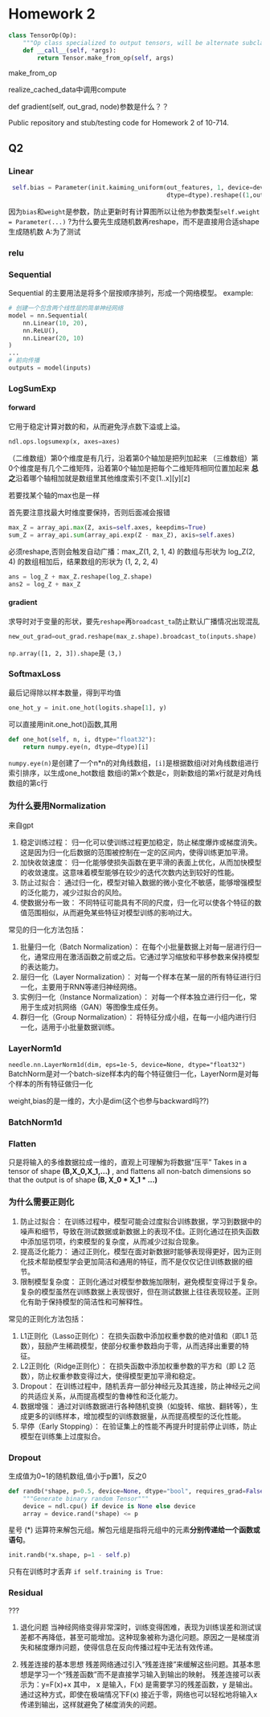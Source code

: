 # Homework 2

```python
class TensorOp(Op):
    """Op class specialized to output tensors, will be alternate subclasses for other structures"""
    def __call__(self, *args):
        return Tensor.make_from_op(self, args)
```
make_from_op

realize_cached_data中调用compute

def gradient(self, out_grad, node)参数是什么？？

Public repository and stub/testing code for Homework 2 of 10-714.
## Q2
### Linear
```python
 self.bias = Parameter(init.kaiming_uniform(out_features, 1, device=device, 
                                            dtype=dtype).reshape((1,out_features)))
```
因为`bias`和`weight`是参数，防止更新时有计算图所以让他为参数类型`self.weight = Parameter(...)`
?为什么要先生成随机数再reshape，而不是直接用合适shape生成随机数
A:为了测试

### relu

### Sequential
Sequential 的主要用法是将多个层按顺序排列，形成一个网络模型。
example:
```python
# 创建一个包含两个线性层的简单神经网络
model = nn.Sequential(
    nn.Linear(10, 20),
    nn.ReLU(),
    nn.Linear(20, 10)
)
...
# 前向传播
outputs = model(inputs)
```
### LogSumExp
#### forward
它用于稳定计算对数的和，从而避免浮点数下溢或上溢。
```python
ndl.ops.logsumexp(x, axes=axes)
```
（二维数组）第0个维度是有几行，沿着第0个轴加是把列加起来
（三维数组）第0个维度是有几个二维矩阵，沿着第0个轴加是把每个二维矩阵相同位置加起来
**总之**沿着哪个轴相加就是数组里其他维度索引不变[1..x][y][z]

若要找某个轴的max也是一样

首先要注意找最大时维度要保持，否则后面减会报错
```python
max_Z = array_api.max(Z, axis=self.axes, keepdims=True)
sum_Z = array_api.sum(array_api.exp(Z - max_Z), axis=self.axes)
```
必须reshape,否则会触发自动广播：max_Z(1, 2, 1, 4) 的数组与形状为 log_Z(2, 4) 的数组相加后，结果数组的形状为 (1, 2, 2, 4)
```python
ans = log_Z + max_Z.reshape(log_Z.shape)
ans2 = log_Z + max_Z
```
#### gradient

求导时对于变量的形状，要先`reshape`再`broadcast_ta`防止默认广播情况出现混乱
```python
new_out_grad=out_grad.reshape(max_z.shape).broadcast_to(inputs.shape)
```
`np.array([1, 2, 3]).shape`是 `(3,)`

### SoftmaxLoss
最后记得除以样本数量，得到平均值
```python
one_hot_y = init.one_hot(logits.shape[1], y)
```
可以直接用init.one_hot()函数,其用
```python
def one_hot(self, n, i, dtype="float32"):
    return numpy.eye(n, dtype=dtype)[i]
```
`numpy.eye(n)`是创建了一个n*n的对角线数组，`[i]`是根据数组i对对角线数组进行索引排序，以生成one_hot数组
数组i的第x个数是c，则新数组的第x行就是对角线数组的第c行

### 为什么要用Normalization
来自gpt
1. 稳定训练过程：
归一化可以使训练过程更加稳定，防止梯度爆炸或梯度消失。这是因为归一化后数据的范围被控制在一定的区间内，使得训练更加平滑。
2. 加快收敛速度：
归一化能够使损失函数在更平滑的表面上优化，从而加快模型的收敛速度。这意味着模型能够在较少的迭代次数内达到较好的性能。
3. 防止过拟合：
通过归一化，模型对输入数据的微小变化不敏感，能够增强模型的泛化能力，减少过拟合的风险。
4. 使数据分布一致：
不同特征可能具有不同的尺度，归一化可以使各个特征的数值范围相似，从而避免某些特征对模型训练的影响过大。

常见的归一化方法包括：
1. 批量归一化（Batch Normalization）：
在每个小批量数据上对每一层进行归一化，通常应用在激活函数之前或之后。它通过学习缩放和平移参数来保持模型的表达能力。
2. 层归一化（Layer Normalization）：
对每一个样本在某一层的所有特征进行归一化，主要用于RNN等递归神经网络。
3. 实例归一化（Instance Normalization）：
对每一个样本独立进行归一化，常用于生成对抗网络（GAN）等图像生成任务。
4. 群归一化（Group Normalization）：
将特征分成小组，在每一小组内进行归一化，适用于小批量数据训练。

### LayerNorm1d
`needle.nn.LayerNorm1d(dim, eps=1e-5, device=None, dtype="float32")`
BatchNorm是对一个batch-size样本内的每个特征做归一化，LayerNorm是对每个样本的所有特征做归一化

weight,bias的是一维的，大小是dim(这个也参与backward吗??)

### BatchNorm1d



### Flatten
只是将输入的多维数据拉成一维的，直观上可理解为将数据“压平”
Takes in a tensor of shape **(B,X_0,X_1,...)** , 
and flattens all non-batch dimensions so that the output is of shape **(B, X_0 * X_1 * ...)**


### 为什么需要正则化
1. 防止过拟合：
在训练过程中，模型可能会过度拟合训练数据，学习到数据中的噪声和细节，导致在测试数据或新数据上的表现不佳。正则化通过在损失函数中添加惩罚项，约束模型的复杂度，从而减少过拟合现象。
2. 提高泛化能力：
通过正则化，模型在面对新数据时能够表现得更好，因为正则化技术帮助模型学会更加简洁和通用的特征，而不是仅仅记住训练数据的细节。
3. 限制模型复杂度：
正则化通过对模型参数施加限制，避免模型变得过于复杂。复杂的模型虽然在训练数据上表现很好，但在测试数据上往往表现较差。正则化有助于保持模型的简洁性和可解释性。

常见的正则化方法包括：
1. L1正则化（Lasso正则化）：
在损失函数中添加权重参数的绝对值和（即L1 范数），鼓励产生稀疏模型，使部分权重参数趋向于零，从而选择出重要的特征。
2. L2正则化（Ridge正则化）：
在损失函数中添加权重参数的平方和（即 L2 范数），防止权重参数变得过大，使得模型更加平滑和稳定。
3. Dropout：
在训练过程中，随机丢弃一部分神经元及其连接，防止神经元之间的共适应关系，从而提高模型的鲁棒性和泛化能力。
4. 数据增强：
通过对训练数据进行各种随机变换（如旋转、缩放、翻转等），生成更多的训练样本，增加模型的训练数据量，从而提高模型的泛化性能。
5. 早停（Early Stopping）：
在验证集上的性能不再提升时提前停止训练，防止模型在训练集上过度拟合。


### Dropout
生成值为0~1的随机数组,值小于p置1，反之0
```python
def randb(*shape, p=0.5, device=None, dtype="bool", requires_grad=False):
    """Generate binary random Tensor"""
    device = ndl.cpu() if device is None else device
    array = device.rand(*shape) <= p
```
星号 (*) 运算符来解包元组。解包元组是指将元组中的元素**分别传递给一个函数或语句**。
```python
init.randb(*x.shape, p=1 - self.p)
```
只有在训练时才丢弃
`if self.training is True:`

### Residual
???
1. 退化问题
当神经网络变得非常深时，训练变得困难，表现为训练误差和测试误差都不再降低，甚至可能增加。这种现象被称为退化问题。原因之一是梯度消失和梯度爆炸问题，使得信息在反向传播过程中无法有效传递。

2. 残差连接的基本思想
残差网络通过引入“残差连接”来缓解这些问题。其基本思想是学习一个“残差函数”而不是直接学习输入到输出的映射。 
残差连接可以表示为：y=F(x)+x
其中， x 是输入，F(x) 是需要学习的残差函数，y 是输出。通过这种方式，即使在极端情况下F(x) 接近于零，网络也可以轻松地将输入x 传递到输出，这样就避免了梯度消失的问题。



